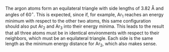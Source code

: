 The argon atoms form an equilateral triangle with side lengths of 3.82 Å and angles of 60$^{\circ}$. This is expected, since if, for example, Ar$_1$ reaches an energy minimum with respect to the other two atoms, this same configuration should also put Ar$_2$ and Ar$_3$ into their energy minima. This leads to the result that all three atoms must be in identical environments with respect to their neighbors, which must be an equilateral triangle. Each side is the same length as the minimum energy distance for Ar$_2$, which also makes sense.